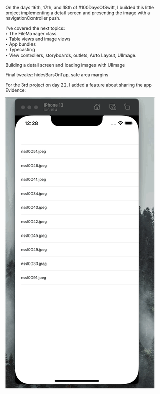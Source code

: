 On the days 16th, 17th, and 18th of #100DaysOfSwift, I builded this little project implementing a detail screen and presenting the image with a navigationController push. <br>

I've covered the next topics:<br>
‣ The FileManager class.<br>
‣ Table views and image views<br>
‣ App bundles<br>
‣ Typecasting<br>
‣ View controllers, storyboards, outlets, Auto Layout, UIImage.<br>

Building a detail screen and loading images with UIImage<br>

Final tweaks: hidesBarsOnTap, safe area margins<br>


For the 3rd project on day 22, I added a feature about sharing the app <br>
Evidence: <br>



![Project evidence](https://github.com/untalsebastianb/iOSPortfolioProjects/blob/main/100DaysOfSwiftProjects/Project1/av2.gif)
